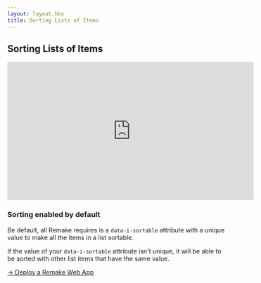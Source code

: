 ```yaml
---
layout: layout.hbs
title: Sorting Lists of Items
---
```


## Sorting Lists of Items

<iframe width="560" height="315" src="https://www.youtube-nocookie.com/embed/5TNDjNbjsFA" frameborder="0" allow="accelerometer; autoplay; encrypted-media; gyroscope; picture-in-picture" allowfullscreen></iframe>

### Sorting enabled by default

Be default, all Remake requires is a `data-i-sortable` attribute with a unique value to make all the items in a list sortable.

If the value of your `data-i-sortable` attribute isn't unique, it will be able to be sorted with other list items that have the same value.

<div class="spacer--8"></div>

<a class="slanted-link" href="/deploy-a-remake-web-app/"><span>&rarr; Deploy a Remake Web App</span></a>

